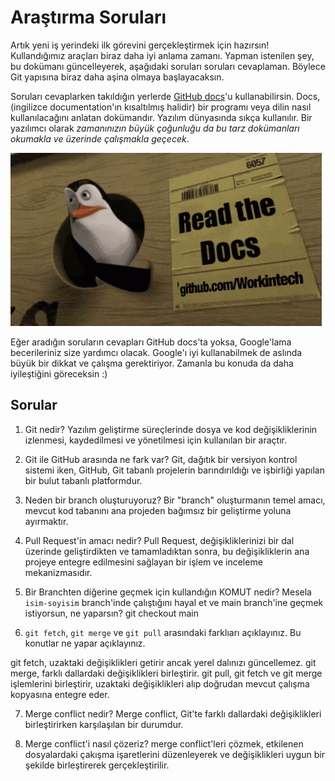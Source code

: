 # Araştırma Soruları

Artık yeni iş yerindeki ilk görevini gerçekleştirmek için hazırsın! Kullandığımız araçları biraz daha iyi anlama zamanı. Yapman istenilen şey, bu dokümanı güncelleyerek, aşağıdaki soruları soruları cevaplaman. Böylece Git yapısına biraz daha aşina olmaya başlayacaksın.

Soruları cevaplarken takıldığın yerlerde [GitHub docs](https://docs.github.com/en)'u kullanabilirsin. Docs, (ingilizce documentation'ın kısaltılmış halidir) bir programı veya dilin nasıl kullanılacağını anlatan dokümandır. Yazılım dünyasında sıkça kullanılır. Bir yazılımcı olarak _zamanınızın büyük çoğunluğu da bu tarz dokümanları okumakla ve üzerinde çalışmakla geçecek_.

![READ THE DOCS](https://github.com/Workintech/FSWeb-S1G1-Projesi-Web-Development-Projesi-icin-Git/blob/main/read-the-docs-wit.gif?raw=true)

Eğer aradığın soruların cevapları GitHub docs'ta yoksa, Google'lama becerileriniz size yardımcı olacak. Google'ı iyi kullanabilmek de aslında büyük bir dikkat ve çalışma gerektiriyor. Zamanla bu konuda da daha iyileştiğini göreceksin :)

## Sorular

1. Git nedir?
Yazılım geliştirme süreçlerinde dosya ve kod değişikliklerinin izlenmesi, kaydedilmesi ve yönetilmesi için kullanılan bir araçtır.

2. Git ile GitHub arasında ne fark var?
Git, dağıtık bir versiyon kontrol sistemi iken, GitHub, Git tabanlı projelerin barındırıldığı ve işbirliği yapılan bir bulut tabanlı platformdur.

3. Neden bir branch oluşturuyoruz?
Bir "branch" oluşturmanın temel amacı, mevcut kod tabanını ana projeden bağımsız bir geliştirme yoluna ayırmaktır.

4. Pull Request'in amacı nedir?
Pull Request, değişikliklerinizi bir dal üzerinde geliştirdikten ve tamamladıktan sonra, bu değişikliklerin ana projeye entegre edilmesini sağlayan bir işlem ve inceleme mekanizmasıdır.

5. Bir Branchten diğerine geçmek için kullandığın KOMUT nedir? Mesela `isim-soyisim` branch'inde çalıştığını hayal et ve main branch'ine geçmek istiyorsun, ne yaparsın?
git checkout main

6. `git fetch`, `git merge` ve `git pull` arasındaki farklıarı açıklayınız. Bu konutlar ne yapar açıklayınız.

git fetch, uzaktaki değişiklikleri getirir ancak yerel dalınızı güncellemez.
git merge, farklı dallardaki değişiklikleri birleştirir.
git pull, git fetch ve git merge işlemlerini birleştirir, uzaktaki değişiklikleri alıp doğrudan mevcut çalışma kopyasına entegre eder.

7. Merge conflict nedir?
Merge conflict, Git'te farklı dallardaki değişiklikleri birleştirirken karşılaşılan bir durumdur. 

8. Merge conflict'i nasıl çözeriz?
merge conflict'leri çözmek, etkilenen dosyalardaki çakışma işaretlerini düzenleyerek ve değişiklikleri uygun bir şekilde birleştirerek gerçekleştirilir. 